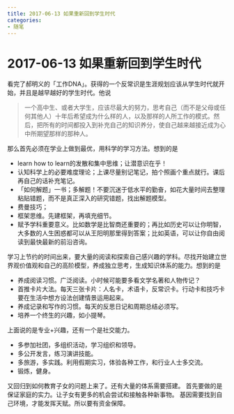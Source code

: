 ```yaml
---
title: 2017-06-13 如果重新回到学生时代
categories: 
- 随笔
---
```

# 2017-06-13 如果重新回到学生时代
看完了郝明义的「工作DNA」。获得的一个反常识是生涯规划应该从学生时代就开始，并且是越早越好的学生时代。他说
> 一个高中生、或者大学生，应该尽最大的努力，思考自己（而不是父母或任何其他人）十年后希望成为什么样的人，以及那样的人所工作的模式。然后，把所有的时间都投入到补充自己的知识养分，使自己越来越接近成为心中所期望那样的那种人。

那么首先必须在学业上做到最优，用科学的学习方法。想到的是

- learn how to learn的发散和集中思维；让潜意识在乎！
- 认知科学上的必要难度理论；上课尽量别记笔记，拍个照画个重点就行。课后再自己的话补充笔记。
- 「如何解题」一书；多解题！不要沉迷于低水平的勤奋，如花大量时间去整理粘贴错题，而不是真正深入的研究错题，找出解题模型。
- 费曼技巧；
- 框架思维。先建框架，再填充细节。
- 赋予学科重要意义。比如数学是比智商还重要的；再比如历史可以让你明智，大多数的人生困惑都可以从王阳明那里得到答案；比如英语，可以让你自由阅读到最快最新的前沿咨询。

学习上节约的时间出来，要大量的阅读和探索自己感兴趣的学科。尽找开始建立世界观价值观和自己的高阶模型，养成独立思考，生成知识体系的能力。想到的是

- 养成阅读习惯。广泛阅读。小时候可能要多看文学名著和人物传记？ 
- 首推卡片大法。每天三张卡片：人名卡，术语卡，反常识卡。行动卡和技巧卡要在生活中想方设法创建情景运用起来。
- 养成记录和写作的习惯。每天的反思日记和周期总结必须写。
- 培养一个终生的兴趣，如小提琴。

上面说的是专业+兴趣，还有一个是社交能力。

- 多参加社团，多组织活动，学习组织和领导。
- 多公开发言，练习演讲技能。
- 多旅游，多实践。利用假期实习，体验各种工作，和行业人士多交流。
- 锻炼，健身。

又回归到如何教育子女的问题上来了。还有大量的体系需要搭建。
首先要做的是保证家庭的实力。让子女有更多的机会尝试和接触各种新事物。
基因需要找到自己环境，才能发挥天赋。所以要有资金保障。



